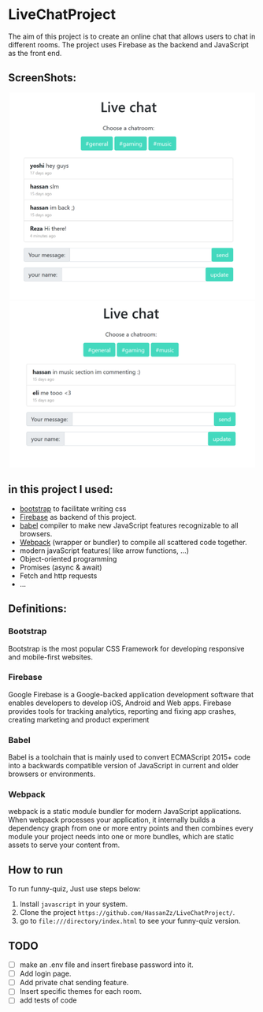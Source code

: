 # LiveChatProject

The aim of this project is to create an online chat that allows users to chat in different rooms.
The project uses Firebase as the backend and JavaScript as the front end.


## ScreenShots:

<p align="center">
<img src="https://github.com/HassanZz/LiveChatProject/blob/master/img/livechat2.PNG" alt="livechat 1" width="500" >
<img src="https://github.com/HassanZz/LiveChatProject/blob/master/img/livechat3.PNG" alt="livechat 1" width="500" style="align:center;" >
</p>

## in this project I used:
* [bootstrap](https://getbootstrap.com/) to facilitate writing css
* [Firebase](https://firebase.google.com/) as backend of this project.
* [babel](https://babeljs.io/) compiler to make new JavaScript features recognizable to all browsers.
* [Webpack](https://webpack.js.org/) (wrapper or bundler) to compile all scattered code together.
* modern javaScript features( like arrow functions, ...)
* Object-oriented programming
* Promises (async & await)
* Fetch and http requests
* ...

## Definitions:

<h3> Bootstrap </h3> <p> Bootstrap is the most popular CSS Framework for developing responsive and mobile-first websites. </p>
<h3> Firebase </h3> <p> Google Firebase is a Google-backed application development software that enables developers to develop iOS, Android and Web apps.
Firebase provides tools for tracking analytics, reporting and fixing app crashes, creating marketing and product experiment </p>
<h3> Babel </h3> <p> Babel is a toolchain that is mainly used to convert ECMAScript 2015+ code into a backwards compatible version of JavaScript in current and older browsers or environments.  </p>
<h3> Webpack </h3> <p> webpack is a static module bundler for modern JavaScript applications. When webpack processes your application, it internally builds a dependency graph from one or more entry 
points and then combines every module your project needs into one or more bundles, which are static assets to serve your content from. </p>

## How to run
To run funny-quiz, Just use steps below:
1. Install `javascript` in your system.
2. Clone the project `https://github.com/HassanZz/LiveChatProject/`.
3. go to `file:///directory/index.html` to see your funny-quiz version.

## TODO
- [ ] make an .env file and insert firebase password into it.
- [ ] Add login page.
- [ ] Add private chat sending feature.
- [ ] Insert specific themes for each room.
- [ ] add tests of code
